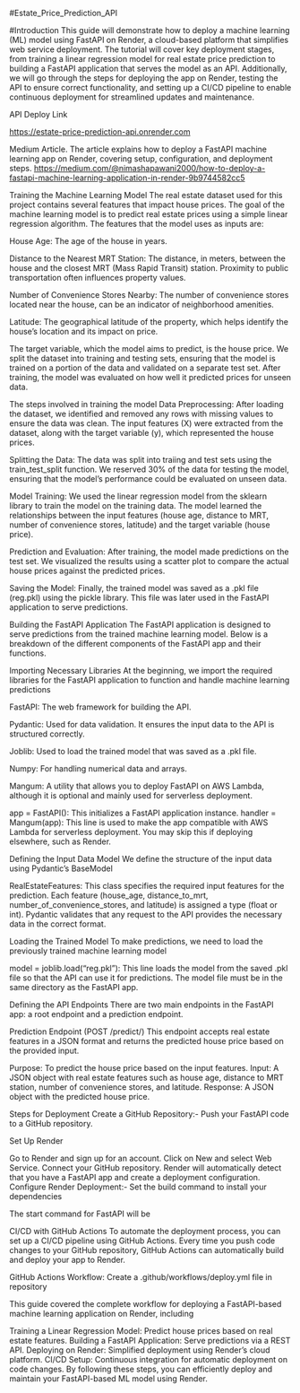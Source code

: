 #Estate_Price_Prediction_API

#Introduction
This guide will demonstrate how to deploy a machine learning (ML) model using FastAPI on Render, a cloud-based platform that simplifies web service deployment. The tutorial will cover key deployment stages, from training a linear regression model for real estate price prediction to building a FastAPI application that serves the model as an API. Additionally, we will go through the steps for deploying the app on Render, testing the API to ensure correct functionality, and setting up a CI/CD pipeline to enable continuous deployment for streamlined updates and maintenance.

API Deploy Link

https://estate-price-prediction-api.onrender.com

Medium Article.
The article explains how to deploy a FastAPI machine learning app on Render, covering setup, configuration, and deployment steps.
https://medium.com/@nimashapawani2000/how-to-deploy-a-fastapi-machine-learning-application-in-render-9b9744582cc5

Training the Machine Learning Model
The real estate dataset used for this project contains several features that impact house prices. The goal of the machine learning model is to predict real estate prices using a simple linear regression algorithm. The features that the model uses as inputs are:

House Age: The age of the house in years.

Distance to the Nearest MRT Station: The distance, in meters, between the house and the closest MRT (Mass Rapid Transit) station. Proximity to public transportation often influences property values.

Number of Convenience Stores Nearby: The number of convenience stores located near the house, can be an indicator of neighborhood amenities.

Latitude: The geographical latitude of the property, which helps identify the house’s location and its impact on price.

The target variable, which the model aims to predict, is the house price. We split the dataset into training and testing sets, ensuring that the model is trained on a portion of the data and validated on a separate test set. After training, the model was evaluated on how well it predicted prices for unseen data.

The steps involved in training the model
Data Preprocessing: After loading the dataset, we identified and removed any rows with missing values to ensure the data was clean. The input features (X) were extracted from the dataset, along with the target variable (y), which represented the house prices.




Splitting the Data: The data was split into traiing and test sets using the train_test_split function. We reserved 30% of the data for testing the model, ensuring that the model’s performance could be evaluated on unseen data.

Model Training: We used the linear regression model from the sklearn library to train the model on the training data. The model learned the relationships between the input features (house age, distance to MRT, number of convenience stores, latitude) and the target variable (house price).


Prediction and Evaluation: After training, the model made predictions on the test set. We visualized the results using a scatter plot to compare the actual house prices against the predicted prices.


Saving the Model: Finally, the trained model was saved as a .pkl file (reg.pkl) using the pickle library. This file was later used in the FastAPI application to serve predictions.


Building the FastAPI Application
The FastAPI application is designed to serve predictions from the trained machine learning model. Below is a breakdown of the different components of the FastAPI app and their functions.

Importing Necessary Libraries
At the beginning, we import the required libraries for the FastAPI application to function and handle machine learning predictions


FastAPI: The web framework for building the API.

Pydantic: Used for data validation. It ensures the input data to the API is structured correctly.

Joblib: Used to load the trained model that was saved as a .pkl file.

Numpy: For handling numerical data and arrays.

Mangum: A utility that allows you to deploy FastAPI on AWS Lambda, although it is optional and mainly used for serverless deployment.

app = FastAPI(): This initializes a FastAPI application instance.
handler = Mangum(app): This line is used to make the app compatible with AWS Lambda for serverless deployment. You may skip this if deploying elsewhere, such as Render.

Defining the Input Data Model
We define the structure of the input data using Pydantic’s BaseModel


RealEstateFeatures: This class specifies the required input features for the prediction. Each feature (house_age, distance_to_mrt, number_of_convenience_stores, and latitude) is assigned a type (float or int).
Pydantic validates that any request to the API provides the necessary data in the correct format.

Loading the Trained Model
To make predictions, we need to load the previously trained machine learning model


model = joblib.load(“reg.pkl”): This line loads the model from the saved .pkl file so that the API can use it for predictions. The model file must be in the same directory as the FastAPI app.

Defining the API Endpoints
There are two main endpoints in the FastAPI app: a root endpoint and a prediction endpoint.


Prediction Endpoint (POST /predict/)
This endpoint accepts real estate features in a JSON format and returns the predicted house price based on the provided input.


Purpose: To predict the house price based on the input features.
Input: A JSON object with real estate features such as house age, distance to MRT station, number of convenience stores, and latitude.
Response: A JSON object with the predicted house price.

Steps for Deployment
Create a GitHub Repository:- Push your FastAPI code to a GitHub repository.

Set Up Render

Go to Render and sign up for an account.
Click on New and select Web Service.
Connect your GitHub repository.
Render will automatically detect that you have a FastAPI app and create a deployment configuration.
Configure Render Deployment:- Set the build command to install your dependencies


The start command for FastAPI will be


CI/CD with GitHub Actions
To automate the deployment process, you can set up a CI/CD pipeline using GitHub Actions. Every time you push code changes to your GitHub repository, GitHub Actions can automatically build and deploy your app to Render.

GitHub Actions Workflow:
Create a .github/workflows/deploy.yml file in  repository


This guide covered the complete workflow for deploying a FastAPI-based machine learning application on Render, including

Training a Linear Regression Model: Predict house prices based on real estate features.
Building a FastAPI Application: Serve predictions via a REST API.
Deploying on Render: Simplified deployment using Render’s cloud platform.
CI/CD Setup: Continuous integration for automatic deployment on code changes.
By following these steps, you can efficiently deploy and maintain your FastAPI-based ML model using Render.
